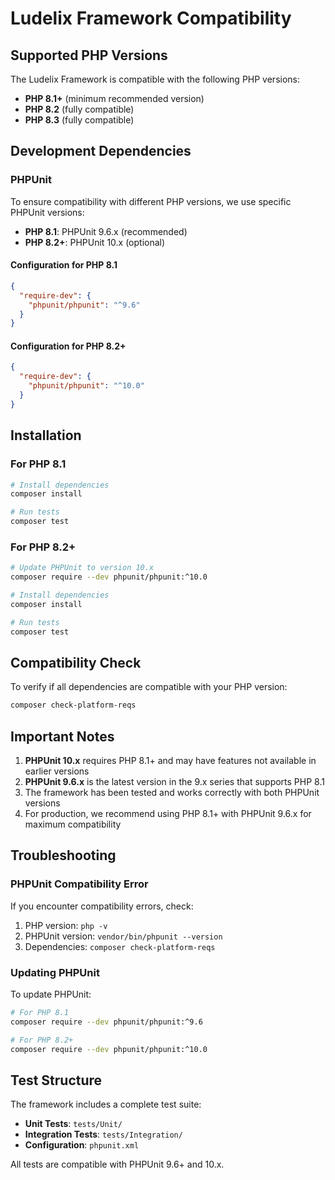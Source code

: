 # Ludelix Framework Compatibility

## Supported PHP Versions

The Ludelix Framework is compatible with the following PHP versions:

- **PHP 8.1+** (minimum recommended version)
- **PHP 8.2** (fully compatible)
- **PHP 8.3** (fully compatible)

## Development Dependencies

### PHPUnit

To ensure compatibility with different PHP versions, we use specific PHPUnit versions:

- **PHP 8.1**: PHPUnit 9.6.x (recommended)
- **PHP 8.2+**: PHPUnit 10.x (optional)

#### Configuration for PHP 8.1

```json
{
  "require-dev": {
    "phpunit/phpunit": "^9.6"
  }
}
```

#### Configuration for PHP 8.2+

```json
{
  "require-dev": {
    "phpunit/phpunit": "^10.0"
  }
}
```

## Installation

### For PHP 8.1

```bash
# Install dependencies
composer install

# Run tests
composer test
```

### For PHP 8.2+

```bash
# Update PHPUnit to version 10.x
composer require --dev phpunit/phpunit:^10.0

# Install dependencies
composer install

# Run tests
composer test
```

## Compatibility Check

To verify if all dependencies are compatible with your PHP version:

```bash
composer check-platform-reqs
```

## Important Notes

1. **PHPUnit 10.x** requires PHP 8.1+ and may have features not available in earlier versions
2. **PHPUnit 9.6.x** is the latest version in the 9.x series that supports PHP 8.1
3. The framework has been tested and works correctly with both PHPUnit versions
4. For production, we recommend using PHP 8.1+ with PHPUnit 9.6.x for maximum compatibility

## Troubleshooting

### PHPUnit Compatibility Error

If you encounter compatibility errors, check:

1. PHP version: `php -v`
2. PHPUnit version: `vendor/bin/phpunit --version`
3. Dependencies: `composer check-platform-reqs`

### Updating PHPUnit

To update PHPUnit:

```bash
# For PHP 8.1
composer require --dev phpunit/phpunit:^9.6

# For PHP 8.2+
composer require --dev phpunit/phpunit:^10.0
```

## Test Structure

The framework includes a complete test suite:

- **Unit Tests**: `tests/Unit/`
- **Integration Tests**: `tests/Integration/`
- **Configuration**: `phpunit.xml`

All tests are compatible with PHPUnit 9.6+ and 10.x.
